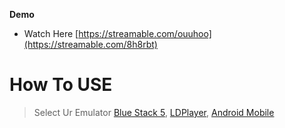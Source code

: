 **Demo**
- Watch Here [https://streamable.com/ouuhoo](https://streamable.com/8h8rbt)

# How To USE

> Select Ur Emulator
[Blue Stack 5](bluestack.md), [LDPlayer](ld.md), [Android Mobile](and.md)
